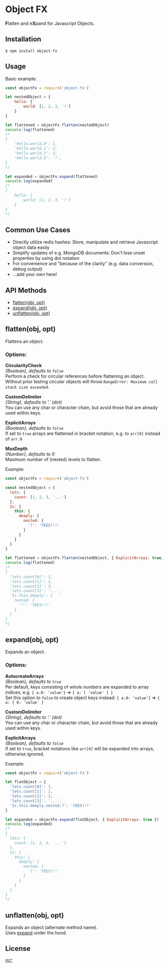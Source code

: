
Object FX
=========

**F**latten and e**X**pand for Javascript Objects.

Installation
------------

    $ npm install object-fx


Usage
-----
Basic example:

```javascript
const objectFx = require('object-fx')

let nestedObject = {
    hello: {
        world: [1, 2, 3, '!']
    }
}

let flattened = objectFx.flatten(nestedObject)
console.log(flattened)
/*
{
    'hello.world.0': 1,
    'hello.world.1': 2,
    'hello.world.2': 3,
    'hello.world.3': '!',
}
*/

let expanded = objectFx.expand(flattened)
console.log(expanded)
/*
{
    hello: {
        world: [1, 2, 3, '!']
    }
}
*/
```

Common Use Cases
----------------
- Directly utilize redis hashes: Store, manipulate and retrieve Javascript object data easily
- Simplify updates of e.g. MongoDB documents: Don't lose unset properties by using dot notation
- For convenience and "because of the clarity" (e.g. data conversion, debug output)
- ...add your own here!


API Methods
------------
- [flatten(obj, opt)](#flattenobj-opt)
- [expand(obj, opt)](#expandobj-opt)
- [unflatten(obj, opt)](#unflattenobj-opt)


flatten(obj, opt)
-----------------

Flattens an object.

### Options:

**CircularityCheck**  
*{Boolean}, defaults to `false`*  
Perform a check for circular references before flattening an object.  
Without prior testing circular objects will throw `RangeError: Maximum call stack size exceeded`.

**CustomDelimiter**  
*{String}, defaults to '.' (dot)*  
You can use any char or character chain, but avoid those that are already used within keys.

**ExplicitArrays**  
*{Boolean}, defaults to `false`*  
If set to `true` arrays are flattened in bracket notation, e.g. to `arr[0]` instead of `arr.0`

**MaxDepth**  
*{Number}, defaults to 0*  
Maximum number of (nested) levels to flatten.

Example:

```js
const objectFx = require('object-fx')

const nestedObject = {
  lets: {
    count: [1, 2, 3, '...']
  },
  Is: {
    this: {
      deeply: {
        nested: {
          '?': 'YEES!!!'
        }
      }
    }
  }
}

let flattened = objectFx.flatten(nestedObject, { ExplicitArrays: true, MaxDepth: 3 })
console.log(flattened)
/*
{
  'lets.count[0]': 1,
  'lets.count[1]': 2,
  'lets.count[2]': 3,
  'lets.count[3]': '...',
  'Is.this.deeply': {
    nested: {
      '?': 'YEES!!!'
    }
  }
}
*/
```

expand(obj, opt)
----------------

Expands an object.

### Options:

**AutocreateArrays**  
*{Boolean}, defaults to `true`*  
Per default, keys consisting of *whole numbers* are expanded to array indices, e.g. `{ a.0: 'value'}` ⇒ `{ a: [ 'value' ] }`  
Set this option to `false` to create object keys instead: `{ a.0: 'value'}` ⇒ `{ a: { 0: 'value' }`

**CustomDelimiter**  
*{String}, defaults to '.' (dot)*  
You can use any char or character chain, but avoid those that are already used within keys.

**ExplicitArrays**  
*{Boolean}, defaults to `false`*  
If set to `true`, bracket notations like `arr[0]` will be expanded into arrays, otherwise ignored.

Example:

```js
const objectFx = require('object-fx')

let flatObject = {
  'lets.count[0]': 1,
  'lets.count[1]': 2,
  'lets.count[2]': 3,
  'lets.count[3]': '...',
  'Is.this.deeply.nested.?': 'YEES!!!'
}

let expanded = objectFx.expand(flatObject, { ExplicitArrays: true })
console.log(expanded)
/*
{
  lets: {
    count: [1, 2, 3, '...']
  },
  Is: {
    this: {
      deeply: {
        nested: {
          '?': 'YEES!!!'
        }
      }
    }
  }
}
*/

```

unflatten(obj, opt)
-------------------

Expands an object (alternate method name).  
Uses [expand](#expandobj-opt) under the hood.


License
-------
ISC
